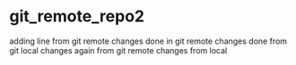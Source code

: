 # git_remote_repo2
adding line from git remote
changes done in git remote
changes done from git local
changes again from git remote
changes from local
